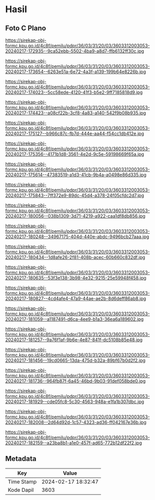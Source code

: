 # Hasil

## Foto C Plano

https://sirekap-obj-formc.kpu.go.id/4c8f/pemilu/pdpr/36/03/31/20/03/3603312003053-20240217-172935--9ca52ebb-5502-4ba9-a8d7-ffb6132ff30c.jpg

https://sirekap-obj-formc.kpu.go.id/4c8f/pemilu/pdpr/36/03/31/20/03/3603312003053-20240217-173654--6263e51a-6e72-4a3f-a139-199b64e8226b.jpg

https://sirekap-obj-formc.kpu.go.id/4c8f/pemilu/pdpr/36/03/31/20/03/3603312003053-20240217-174023--5cc58ede-4120-41f3-b5e2-9ff7185818d9.jpg

https://sirekap-obj-formc.kpu.go.id/4c8f/pemilu/pdpr/36/03/31/20/03/3603312003053-20240217-174423--a08cf22b-3cf8-4a83-a140-542f9b08b935.jpg

https://sirekap-obj-formc.kpu.go.id/4c8f/pemilu/pdpr/36/03/31/20/03/3603312003053-20240217-175127--b966c87c-fb7d-444e-aa44-f54cc1db412e.jpg

https://sirekap-obj-formc.kpu.go.id/4c8f/pemilu/pdpr/36/03/31/20/03/3603312003053-20240217-175356--4171b1d8-3561-4e2d-9c5e-59198669f65a.jpg

https://sirekap-obj-formc.kpu.go.id/4c8f/pemilu/pdpr/36/03/31/20/03/3603312003053-20240217-175614--47383519-a1d3-41cb-9b4a-a0498e86d335.jpg

https://sirekap-obj-formc.kpu.go.id/4c8f/pemilu/pdpr/36/03/31/20/03/3603312003053-20240217-175843--7ff372e9-89dc-45d4-a378-24f05cfdc2d7.jpg

https://sirekap-obj-formc.kpu.go.id/4c8f/pemilu/pdpr/36/03/31/20/03/3603312003053-20240217-180056--038b1309-3d71-4219-a922-caa1df8db856.jpg

https://sirekap-obj-formc.kpu.go.id/4c8f/pemilu/pdpr/36/03/31/20/03/3603312003053-20240217-180248--34967175-404d-440e-abdc-9496bcb27aaa.jpg

https://sirekap-obj-formc.kpu.go.id/4c8f/pemilu/pdpr/36/03/31/20/03/3603312003053-20240217-180434--1d8afe26-2f81-408b-acec-60b660c832df.jpg

https://sirekap-obj-formc.kpu.go.id/4c8f/pemilu/pdpr/36/03/31/20/03/3603312003053-20240217-180635--53f3e138-3b98-4e32-9215-25e59948f458.jpg

https://sirekap-obj-formc.kpu.go.id/4c8f/pemilu/pdpr/36/03/31/20/03/3603312003053-20240217-180827--4cd4afe4-47a9-44ae-ae2b-8d6deff86ab8.jpg

https://sirekap-obj-formc.kpu.go.id/4c8f/pemilu/pdpr/36/03/31/20/03/3603312003053-20240217-181059--a1187491-d6ca-4ee9-b1a3-36ea6a189602.jpg

https://sirekap-obj-formc.kpu.go.id/4c8f/pemilu/pdpr/36/03/31/20/03/3603312003053-20240217-181257--9a76f1af-9b6e-4e87-841f-dc5108b85e48.jpg

https://sirekap-obj-formc.kpu.go.id/4c8f/pemilu/pdpr/36/03/31/20/03/3603312003053-20240217-181456--19cd0665-13da-475d-b32a-89bf67b0d2f2.jpg

https://sirekap-obj-formc.kpu.go.id/4c8f/pemilu/pdpr/36/03/31/20/03/3603312003053-20240217-181736--964fb87f-6a45-46bd-9b03-91def058bde0.jpg

https://sirekap-obj-formc.kpu.go.id/4c8f/pemilu/pdpr/36/03/31/20/03/3603312003053-20240217-181929--cde05fc8-5c30-4563-948a-e1fa1b307dbc.jpg

https://sirekap-obj-formc.kpu.go.id/4c8f/pemilu/pdpr/36/03/31/20/03/3603312003053-20240217-182008--2d64d92d-1c57-4323-ad36-ff042167e36b.jpg

https://sirekap-obj-formc.kpu.go.id/4c8f/pemilu/pdpr/36/03/31/20/03/3603312003053-20240217-182159--a23ba8b1-a1e0-457f-ad65-772b12df22f2.jpg


## Metadata

| Key        | Value               |
| ---------- | ------------------- |
| Time Stamp | 2024-02-17 18:32:47 |
| Kode Dapil | 3603                |



